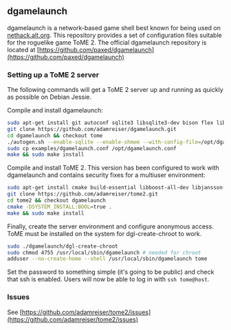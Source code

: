 ## dgamelaunch

dgamelaunch is a network-based game shell best known for being used on [nethack.alt.org](nethack.alt.org). This repository provides a set of configuration files suitable for the roguelike game ToME 2. The official dgamelaunch repository is located at [https://github.com/paxed/dgamelaunch](https://github.com/paxed/dgamelaunch)

### Setting up a ToME 2 server

The following commands will get a ToME 2 server up and running as quickly as possible on Debian Jessie.

Compile and install dgamelaunch:
```bash
sudo apt-get install git autoconf sqlite3 libsqlite3-dev bison flex libncursesw5 libncursesw5-dev libncurses5-dev
git clone https://github.com/adamreiser/dgamelaunch.git
cd dgamelaunch && checkout tome
./autogen.sh --enable-sqlite --enable-shmem --with-config-file=/opt/dgamelaunch.conf 
sudo cp examples/dgamelaunch.conf /opt/dgamelaunch.conf
make && sudo make install
```

Compile and install ToME 2. This version has been configured to work with dgamelaunch and contains security fixes for a multiuser environment:

```bash
sudo apt-get install cmake build-essential libboost-all-dev libjansson-dev pkg-config
git clone https://github.com/adamreiser/tome2.git
cd tome2 && checkout dgamelaunch 
cmake -DSYSTEM_INSTALL:BOOL=true . 
make && sudo make install 
```

Finally, create the server environment and configure anonymous access. ToME must be installed on the system for dgl-create-chroot to work.

```bash
sudo ./dgamelaunch/dgl-create-chroot
sudo chmod 4755 /usr/local/sbin/dgamelaunch # needed for chroot
adduser --no-create-home --shell /usr/local/sbin/dgamelaunch tome
```
Set the password to something simple (it's going to be public) and check that ssh is enabled. Users will now be able to log in with `ssh tome@host`.

### Issues
See [https://github.com/adamreiser/tome2/issues](https://github.com/adamreiser/tome2/issues)
